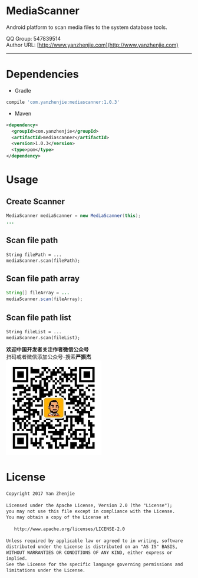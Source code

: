 ﻿# MediaScanner
Android platform to scan media files to the system database tools.  

QQ Group: 547839514  
Author URL: [http://www.yanzhenjie.com](http://www.yanzhenjie.com)  

----

# Dependencies
* Gradle
```groovy
compile 'com.yanzhenjie:mediascanner:1.0.3'
```

* Maven
```xml
<dependency>
  <groupId>com.yanzhenjie</groupId>
  <artifactId>mediascanner</artifactId>
  <version>1.0.3</version>
  <type>pom</type>
</dependency>
```

# Usage

## Create Scanner
```java
MediaScanner mediaScanner = new MediaScanner(this);
...
```

## Scan file path
```
String filePath = ...
mediaScanner.scan(filePath);
```

## Scan file path array
```java
String[] fileArray = ...
mediaScanner.scan(fileArray);
```

## Scan file path list
```
String fileList = ...
mediaScanner.scan(fileList);
```

**欢迎中国开发者关注作者微信公众号**  
扫码或者微信添加公众号-搜索**严振杰**  
![wechat](./image/wechat.jpg)

# License
```text
Copyright 2017 Yan Zhenjie

Licensed under the Apache License, Version 2.0 (the "License");
you may not use this file except in compliance with the License.
You may obtain a copy of the License at

   http://www.apache.org/licenses/LICENSE-2.0

Unless required by applicable law or agreed to in writing, software
distributed under the License is distributed on an "AS IS" BASIS,
WITHOUT WARRANTIES OR CONDITIONS OF ANY KIND, either express or implied.
See the License for the specific language governing permissions and
limitations under the License.
```